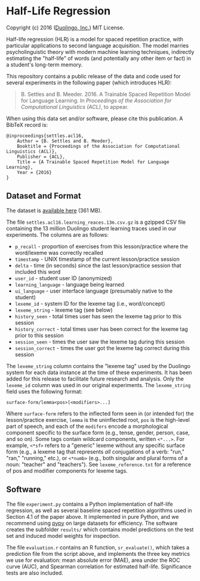 # Half-Life Regression

Copyright (c) 2016 ([Duolingo, Inc.](https://duolingo.com)) MIT License.

Half-life regression (HLR) is a model for spaced repetition practice, with particular applications to second language acquisition. The model marries psycholinguistic theory with modern machine learning techniques, indirectly estimating the "half-life" of words (and potentially any other item or fact) in a student's long-term memory.

This repository contains a public release of the data and code used for several experiments in the following paper (which introduces HLR):

> B. Settles and B. Meeder. 2016. A Trainable Spaced Repetition Model for Language Learning.
> In _Proceedings of the Association for Computational Linguistics (ACL)_, to appear.

When using this data set and/or software, please cite this publication. A BibTeX record is:

```
@inproceedings{settles.acl16,
    Author = {B. Settles and B. Meeder},
    Booktitle = {Proceedings of the Association for Computational Linguistics (ACL)},
    Publisher = {ACL},
    Title = {A Trainable Spaced Repetition Model for Language Learning},
    Year = {2016}
}
```


## Dataset and Format

The dataset is [available here](https://s3.amazonaws.com/duolingo-papers/publications/settles.acl16.learning_traces.13m.csv.gz) (361 MB).

The file ``settles.acl16.learning_reaces.13m.csv.gz`` is a gzipped CSV file containing the 13 million Duolingo student learning traces used in our experiments. The columns are as follows:

* ``p_recall`` - proportion of exercises from this lesson/practice where the word/lexeme was correctly recalled
* ``timestamp`` - UNIX timestamp of the current lesson/practice session
* ``delta`` - time (in seconds) since the last lesson/practice session that included this word
* ``user_id`` - student user ID (anonymized)
* ``learning_language`` - language being learned
* ``ui_language`` - user interface language (presumably native to the student)
* ``lexeme_id`` - system ID for the lexeme tag (i.e., word/concept)
* ``lexeme_string`` - lexeme tag (see below)
* ``history_seen`` - total times user has seen the lexeme tag prior to this session
* ``history_correct`` - total times user has been correct for the lexeme tag prior to this session
* ``session_seen`` - times the user saw the lexeme tag during this session
* ``session_correct`` - times the user got the lexeme tag correct during this session

The ``lexeme_string`` column contains the "lexeme tag" used by the Duolingo system for each data instance at the time of these experiments. It has been added for this release to facilitate future research and analysis. Only the ``lexeme_id`` column was used in our original experiments. The ``lexeme_string`` field uses the following format:

```
surface-form/lemma<pos>[<modifiers>...]
```

Where ``surface-form`` refers to the inflected form seen in (or intended for) the lesson/practice exercise, ``lemma`` is the uninflected root, ``pos`` is the high-level part of speech, and each of the ``modifers`` encode a morphological component specific to the surface form (e.g., tense, gender, person, case, and so on). Some tags contain wildcard components, written ``<*...>``. For example, ``<*sf>`` refers to a "generic" lexeme without any specific surface form (e.g., a lexeme tag that represents _all_ conjugations of a verb: "run," "ran," "running," etc.), or ``<*numb>`` (e.g., both singular and plural forms of a noun: "teacher" and "teachers"). See ``lexeme_reference.txt`` for a reference of pos and modifier components for lexeme tags.


## Software

The file ``experiment.py`` contains a Python implementation of half-life regression, as well as several baseline spaced repetition algorithms used in Section 4.1 of the paper above. It implemented in pure Python, and we recommend using [pypy](http://pypy.org/) on large datasets for efficiency. The software creates the subfolder ``results/`` which contains model predictions on the test set and induced model weights for inspection.

The file ``evaluation.r`` contains an R function, ``sr_evaluate()``, which takes a prediction file from the script above, and implements the three key metrics we use for evaluation: mean absolute error (MAE), area under the ROC curve (AUC), and Spearman correlation for estimated half-life. Significance tests are also included.

